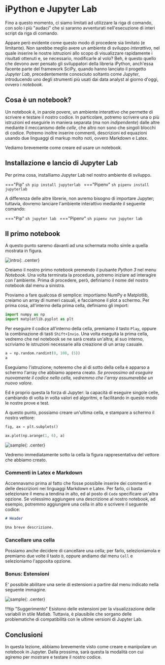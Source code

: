 # iPython e Jupyter Lab

Fino a questo momento, ci siamo limitati ad utilizzare la riga di comando, con solo i più "audaci" che si saranno avventurati nell'esecuzione di interi script da riga di comando.

Appare però evidente come questo modo di procedere sia limitato (e limitante). Non sarebbe meglio avere un ambiente di sviluppo *interattivo*, nel quale inserire le nostre istruzioni allo scopo di visualizzare rapidamente i risultati ottenuti e, se necessario, modificarle al volo? Beh, è questo quello che devono aver pensato gli sviluppatori della libreria iPython, anch'essa facente parte del framework SciPy, quando hanno lanciato il progetto *Jupyter Lab*, precedentemente conosciuto soltanto come *Jupyter*, introducendo uno degli strumenti più usati dai data analyst al giorno d'oggi, ovvero i *notebook*.

## Cosa è un notebook?

Un notebook è, in parole povere, un ambiente interattivo che permette di scrivere e testare il nostro codice. In particolare, potremo scrivere una o più istruzioni ed eseguirle in maniera separata (ma non *indipendente*) dalle altre mediante il meccanismo delle *celle*, che altro non sono che singoli blocchi di codice. Potremo inoltre inserire commenti, descrizioni ed equazioni usando due linguaggi di markup molto noti, ovvero Markdown e Latex.

Vediamo brevemente come creare ed usare un notebook.

## Installazione e lancio di Jupyter Lab

Per prima cosa, installiamo Jupyter Lab nel nostro ambiente di sviluppo.

==="Pip" 
	```sh
	pip install jupyterlab
	```
==="Pipenv"
	```sh
	pipenv install jupyterlab
	```

A differenza delle altre librerie, non avremo bisogno di importare Jupyter; tuttavia, dovremo lanciare l'ambiente interattivo mediante il seguente comando:

==="Pip" 
	```sh
	jupyter lab
	```
==="Pipenv"
	```sh
	pipenv run jupyter lab
	```

## Il primo notebook

A questo punto saremo davanti ad una schermata molto simle a quella mostrata in figura.

![intro](../assets/images/03_libs/03_jupyter/intro.png){: .center}

Creiamo il nostro primo notebook premendo il pulsante *Python 3* nel menu *Notebook*. Una volta terminata la procedura, potremo iniziare ad interagire con l'ambiente. Prima di procedere, però, definiamo il nome del nostro notebook dal menu a sinistra.

Proviamo a fare qualcosa di semplice: importiamo NumPy e Matplotlib, creiamo un array di numeri casuali, e facciamone il plot a schermo. Per prima cosa, all'interno della prima cella, definiamo gli import:

```py
import numpy as np
import matplotlib.pyplot as plt
```

Per eseguire il codice all'interno della cella, premiamo il tasto `Play`, oppure la combinazione di tasti `Shift+Invio`. Una volta eseguita la prima cella, vedremo che nel notebook se ne sarà creata un'altra; al suo interno, scriviamo le istruzioni necessarie alla creazione di un array casuale.

```py
a = np.random.randint(0, 100, (5))
a
```

Eseguiamo l'istruzione; noteremo che al di sotto della cella è apparso a schermo l'array che abbiamo appena creato. *Se provassimo ad eseguire nuovamente il codice nella cella, vedremmo che l'array assumerebbe un nuovo valore*.

Ed è proprio questa la forza di Jupyter: la capacità di eseguire singole celle, cambiando di volta in volta valori ed algoritmi, e facilitando in questo modo le nostre prove e test.

A questo punto, possiamo creare un'ultima cella, e stampare a schermo il nostro vettore:

```py
fig, ax = plt.subplots()

ax.plot(np.arange(1, 6), a)
```

![sample](../assets/images/03_libs/03_jupyter/sample.png){: .center}

Vedremo immediatamente sotto la cella la figura rappresentativa del vettore che abbiamo creato.

### Commenti in Latex e Markdown

Accennavamo prima al fatto che fosse possibile inserire dei commenti e delle descrizioni nei linguaggi Markdown e Latex. Per farlo, ci basta selezionare il menu a tendina in alto, ed al posto di `Code` specificare un'altra opzione. Se volessimo aggiungere una descrizione al nostro notebook, ad esempio, potremmo aggiungere una cella in alto e scrivere il seguente codice:

```markdown
# Header

Una breve descrizione.
```

### Cancellare una cella

Possiamo anche decidere di cancellare una cella; per farlo, selezioniamola e premiamo due volte il tasto `D`, oppure andiamo dal menu `Cell` e selezioniamo l'apposita opzione.

### Bonus: Estensioni

E' possibile abilitare una serie di estensioni a partire dal menu indicato nella seguente immagine.

![sample](../assets/images/03_libs/03_jupyter/extensions.png){: .center}

!!!tip "Suggerimento"
	Esistono delle estensioni per la visualizzazione delle variabili in stile Matlab. Tuttavia, è plausibile che sorgano delle problematiche di compatibilità con le ultime versioni di Jupyter Lab.

## Conclusioni

In questa lezione, abbiamo brevemente visto come creare e manipolare un notebook in Jupyter. Dalla prossima, sarà questa la modalità con cui agiremo per mostrare e testare il nostro codice.
